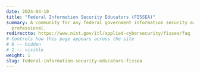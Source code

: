 ```yaml
---
date: 2024-04-10
title: "Federal Information Security Educators (FISSEA)"
summary: A community for any federal government information security awareness and training
  professional.
redirectto: https://www.nist.gov/itl/applied-cybersecurity/fissea/faq
# Controls how this page appears across the site
# 0 -- hidden
# 1 -- visible
weight: 1
slug: federal-information-security-educators-fissea
---
```

